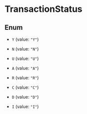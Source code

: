 

# TransactionStatus

## Enum


* `Y` (value: `"Y"`)

* `N` (value: `"N"`)

* `U` (value: `"U"`)

* `A` (value: `"A"`)

* `R` (value: `"R"`)

* `C` (value: `"C"`)

* `D` (value: `"D"`)

* `I` (value: `"I"`)



